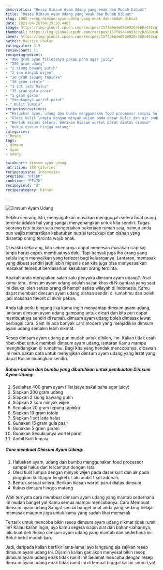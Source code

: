 ```yaml
---
description: "Resep Dimsum Ayam Udang yang enak dan Mudah Dibuat"
title: "Resep Dimsum Ayam Udang yang enak dan Mudah Dibuat"
slug: 1085-resep-dimsum-ayam-udang-yang-enak-dan-mudah-dibuat
date: 2021-04-20T04:29:50.446Z
image: https://img-global.cpcdn.com/recipes/157f89a4e093e920/680x482cq70/dimsum-ayam-udang-foto-resep-utama.jpg
thumbnail: https://img-global.cpcdn.com/recipes/157f89a4e093e920/680x482cq70/dimsum-ayam-udang-foto-resep-utama.jpg
cover: https://img-global.cpcdn.com/recipes/157f89a4e093e920/680x482cq70/dimsum-ayam-udang-foto-resep-utama.jpg
author: Maurice Fowler
ratingvalue: 3.9
reviewcount: 11
recipeingredient:
- "400 gram ayam filletsaya pakai paha agar juicy"
- "200 gram udang"
- "2 siung bawang putih"
- "2 sdm minyak wijen"
- "20 gram tepung tapioka"
- "10 gram totole"
- "1 sdt lada halus"
- "15 gram gula pasir"
- "5 gram garam"
- "Secukupnya wortel parut"
- " Kulit lumpia"
recipeinstructions:
- "Haluskan ayam, udang dan bumbu menggunakan food processor sampai halus dan tercampur dengan rata"
- "Olesi kulit lumpia dengan minyak wijen pada dasar kulit dan air pada pinggiran kulit(agar lengket). Lalu ambil 1 sdt adonan."
- "Bentuk sesuai selera. Berikan hiasan wortel parut diatas dimsum"
- "Kukus dimsum hingga matang"
categories:
- Resep
tags:
- dimsum
- ayam
- udang

katakunci: dimsum ayam udang 
nutrition: 108 calories
recipecuisine: Indonesian
preptime: "PT16M"
cooktime: "PT47M"
recipeyield: "3"
recipecategory: Dinner

---
```



![Dimsum Ayam Udang](https://img-global.cpcdn.com/recipes/157f89a4e093e920/680x482cq70/dimsum-ayam-udang-foto-resep-utama.jpg)

Selaku seorang istri, menyuguhkan masakan menggugah selera buat orang tercinta adalah hal yang sangat menyenangkan untuk kita sendiri. Tugas seorang istri bukan saja mengerjakan pekerjaan rumah saja, namun anda pun wajib memastikan kebutuhan nutrisi tercukupi dan olahan yang disantap orang tercinta wajib enak.

Di waktu  sekarang, kita sebenarnya dapat memesan masakan siap saji tanpa harus capek membuatnya dulu. Tapi banyak juga lho orang yang selalu ingin menyajikan yang terlezat bagi keluarganya. Lantaran, memasak yang dibuat sendiri jauh lebih higienis dan kita juga bisa menyesuaikan masakan tersebut berdasarkan kesukaan orang tercinta. 



Apakah anda merupakan salah satu penyuka dimsum ayam udang?. Asal kamu tahu, dimsum ayam udang adalah sajian khas di Nusantara yang saat ini disukai oleh setiap orang di hampir setiap wilayah di Indonesia. Kamu dapat membuat dimsum ayam udang olahan sendiri di rumahmu dan boleh jadi makanan favorit di akhir pekan.

Anda tak perlu bingung jika kamu ingin menyantap dimsum ayam udang, lantaran dimsum ayam udang gampang untuk dicari dan kita pun dapat membuatnya sendiri di rumah. dimsum ayam udang boleh dimasak lewat berbagai cara. Saat ini ada banyak cara modern yang menjadikan dimsum ayam udang semakin lebih nikmat.

Resep dimsum ayam udang pun mudah untuk dibikin, lho. Kalian tidak usah ribet-ribet untuk membeli dimsum ayam udang, lantaran Kamu mampu menghidangkan di rumahmu. Bagi Kita yang hendak mencobanya, dibawah ini merupakan cara untuk menyajikan dimsum ayam udang yang lezat yang dapat Kalian hidangkan sendiri.

<!--inarticleads1-->

##### Bahan-bahan dan bumbu yang dibutuhkan untuk pembuatan Dimsum Ayam Udang:

1. Sediakan 400 gram ayam fillet(saya pakai paha agar juicy)
1. Siapkan 200 gram udang
1. Siapkan 2 siung bawang putih
1. Siapkan 2 sdm minyak wijen
1. Sediakan 20 gram tepung tapioka
1. Siapkan 10 gram totole
1. Siapkan 1 sdt lada halus
1. Gunakan 15 gram gula pasir
1. Gunakan 5 gram garam
1. Gunakan Secukupnya wortel parut
1. Ambil  Kulit lumpia




<!--inarticleads2-->

##### Cara membuat Dimsum Ayam Udang:

1. Haluskan ayam, udang dan bumbu menggunakan food processor sampai halus dan tercampur dengan rata
1. Olesi kulit lumpia dengan minyak wijen pada dasar kulit dan air pada pinggiran kulit(agar lengket). Lalu ambil 1 sdt adonan.
1. Bentuk sesuai selera. Berikan hiasan wortel parut diatas dimsum
1. Kukus dimsum hingga matang




Wah ternyata cara membuat dimsum ayam udang yang mantab sederhana ini mudah banget ya! Kamu semua mampu mencobanya. Cara Membuat dimsum ayam udang Sangat sesuai banget buat anda yang sedang belajar memasak maupun juga untuk kamu yang sudah lihai memasak.

Tertarik untuk mencoba bikin resep dimsum ayam udang nikmat tidak rumit ini? Kalau kalian ingin, ayo kamu segera siapin alat dan bahan-bahannya, lalu buat deh Resep dimsum ayam udang yang mantab dan sederhana ini. Betul-betul mudah kan. 

Jadi, daripada kalian berfikir lama-lama, ayo langsung aja sajikan resep dimsum ayam udang ini. Dijamin kalian gak akan menyesal bikin resep dimsum ayam udang enak tidak rumit ini! Selamat mencoba dengan resep dimsum ayam udang enak tidak rumit ini di tempat tinggal kalian sendiri,ya!.

